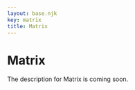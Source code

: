 ```yaml
---
layout: base.njk
key: matrix
title: Matrix
---
```

# Matrix

The description for Matrix is coming soon.
